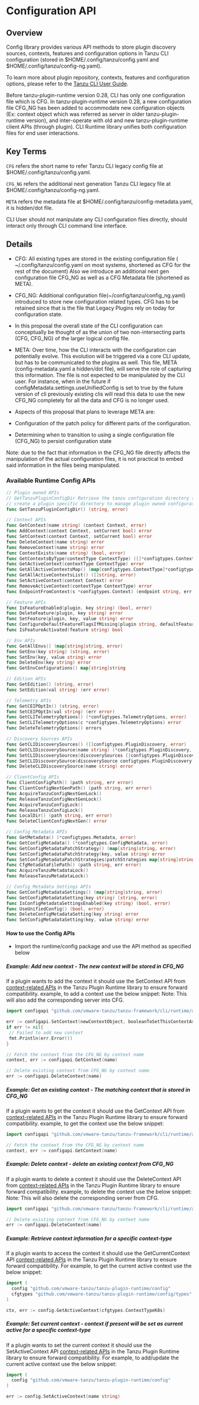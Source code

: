 # Configuration API

## Overview

Config library provides various API methods to store plugin discovery sources,
contexts, features and configuration options in Tanzu CLI configuration (stored
in $HOME/.config/tanzu/config.yaml and $HOME/.config/tanzu/config-ng.yaml).

To learn more about plugin repository, contexts, features and configuration options, please refer to the
[Tanzu CLI User Guide](https://github.com/vmware-tanzu/tanzu-cli/blob/main/docs/full/README.md).

Before tanzu-plugin-runtime version 0.28, CLI has only one configuration file
which is CFG. In tanzu-plugin-runtime version 0.28, a new configuration file
CFG_NG has been added to accommodate new configuration objects (Ex: context
object which was referred as server in older tanzu-plugin-runtime version), and
inter-operate with old and new tanzu-plugin-runtime client APIs (through
plugin). CLI Runtime library unifies both configuration files for end user
interactions.

## Key Terms

`CFG` refers the short name to refer Tanzu CLI legacy config file at $HOME/.config/tanzu/config.yaml.

`CFG_NG` refers the additional next generation Tanzu CLI legacy file at $HOME/.config/tanzu/config-ng.yaml.

`META` refers the metadata file at $HOME/.config/tanzu/config-metadata.yaml, it is hidden/dot file.

CLI User should not manipulate any CLI configuration files directly, should
interact only through CLI command line interface.

## Details

- CFG: All existing types are stored in the existing configuration file ( ~/.config/tanzu/config.yaml on most systems, shortened as CFG for the rest of the document) Also we introduce an additional next gen configuration file CFG_NG as well as a CFG Metadata file (shortened as META).

- CFG_NG: Additional configuration file(~/config/tanzu/config_ng.yaml) introduced to store new configuration related types. CFG has to be retained since that is the file that Legacy Plugins rely on today for configuration state.

- In this proposal the overall state of the CLI configuration can conceptually be thought of as the union of two non-intersecting parts (CFG, CFG_NG) of the larger logical config file.

- META: Over time, how the CLI interacts with the configuration can potentially evolve. This evolution will be triggered via a core CLI update, but has to be communicated to the plugins as well. This file, META (config-metadata.yaml a hidden/dot file), will serve the role of capturing this information. The file is not expected to be manipulated by the CLI user. For instance, when in the future if configMetadata.settings.useUnifiedConfig is set to true by the future version of cli previously existing clis will read this data to use the new CFG_NG completely for all the data and CFG is no longer used.

- Aspects of this proposal that plans to leverage META are:

- Configuration of the patch policy for different parts of the configuration.

- Determining when to transition to using a single configuration file (CFG_NG) to persist configuration state

Note: due to the fact that information in the CFG_NG file directly affects the
manipulation of the actual configuration files, it is not practical to embed
said information in the files being manipulated.

### Available Runtime Config APIs

``` go
// Plugin owned APIs
// GetTanzuPluginConfigDir Retrieve the tanzu configuration directory that can be used by the plugins to
// create a plugin specific directory to manage plugin owned configurations.
func GetTanzuPluginConfigDir() (string, error)

// Context APIs
func GetContext(name string) (context Context, error)
func AddContext(context Context, setCurrent bool) error
func SetContext(context Context, setCurrent bool) error
func DeleteContext(name string) error
func RemoveContext(name string) error
func ContextExists(name string) (bool, error)
func GetContextsByType(contextType ContextType) ([]*configtypes.Context, error)
func GetActiveContext(contextType ContextType) error
func GetAllActiveContextsMap() (map[configtypes.ContextType]*configtypes.Context, error)
func GetAllActiveContextsList() ([]string, error)
func SetActiveContext(context Context) error
func RemoveActiveContext(contextType ContextType) error
func EndpointFromContext(s *configtypes.Context) (endpoint string, err error)

// Feature APIs
func IsFeatureEnabled(plugin, key string) (bool, error)
func DeleteFeature(plugin, key string) error
func SetFeature(plugin, key, value string) error
func ConfigureDefaultFeatureFlagsIfMissing(plugin string, defaultFeatureFlags map[string]bool) error
func IsFeatureActivated(feature string) bool

// Env APIs
func GetAllEnvs() (map[string]string, error)
func GetEnv(key string) (string, error)
func SetEnv(key, value string) error
func DeleteEnv(key string) error
func GetEnvConfigurations() map[string]string

// Edition APIs
func GetEdition() (string, error)
func SetEdition(val string) (err error)

// Telemetry APIs
func GetCEIPOptIn() (string, error)
func SetCEIPOptIn(val string) (err error)
func GetCLITelemetryOptions() (*configtypes.TelemetryOptions, error)
func SetCLITelemetryOptions(c *configtypes.TelemetryOptions) error
func DeleteTelemetryOptions() errors

// Discovery Sources APIs
func GetCLIDiscoverySources() ([]configtypes.PluginDiscovery, error)
func GetCLIDiscoverySource(name string) (*configtypes.PluginDiscovery, error)
func SetCLIDiscoverySources(discoverySources []configtypes.PluginDiscovery) error
func SetCLIDiscoverySource(discoverySource configtypes.PluginDiscovery) error
func DeleteCLIDiscoverySource(name string) error

// ClientConfig APIs
func ClientConfigPath() (path string, err error)
func ClientConfigNextGenPath() (path string, err error)
func AcquireTanzuConfigNextGenLock()
func ReleaseTanzuConfigNextGenLock()
func AcquireTanzuConfigLock()
func ReleaseTanzuConfigLock()
func LocalDir() (path string, err error)
func DeleteClientConfigNextGen() error

// Config Metadata APIs
func GetMetadata() (*configtypes.Metadata, error)
func GetConfigMetadata() (*configtypes.ConfigMetadata, error)
func GetConfigMetadataPatchStrategy() (map[string]string, error)
func SetConfigMetadataPatchStrategy(key, value string) error
func SetConfigMetadataPatchStrategies(patchStrategies map[string]string) error
func CfgMetadataFilePath() (path string, err error)
func AcquireTanzuMetadataLock()
func ReleaseTanzuMetadataLock()

// Config Metadata Settings APIs
func GetConfigMetadataSettings() (map[string]string, error)
func GetConfigMetadataSetting(key string) (string, error)
func IsConfigMetadataSettingsEnabled(key string) (bool, error)
func UseUnifiedConfig() (bool, error)
func DeleteConfigMetadataSetting(key string) error
func SetConfigMetadataSetting(key, value string) error
```

#### How to use the Config APIs

- Import the runtime/config package and use the API method as specified below

##### Example: Add new context - The new context will be stored in CFG_NG

If a plugin wants to add the context it should use the SetContext API from
[context-related APIs](https://github.com/vmware-tanzu/tanzu-plugin-runtime/blob/main/config/contexts.go)
in the Tanzu Plugin Runtime library to ensure forward compatibility.
example, to add a context use the below snippet:
Note: This will also add the corresponding server into CFG.

``` go
import configapi "github.com/vmware-tanzu/tanzu-framework/cli/runtime/apis/config/v1alpha1"

err := configapi.SetContext(newContextObject, booleanToSetThisContextAsCurrent)
if err != nil{
 // Failed to add new context
 fmt.Println(err.Error())
}

// Fetch the context from the CFG_NG by context name
context, err := configapi.GetContext(name)

// Delete existing context from CFG_NG by context name
err := configapi.DeleteContext(name)
```

##### Example: Get an existing context - The matching context that is stored in CFG_NG

If a plugin wants to get the context it should use the GetContext API from
[context-related APIs](https://github.com/vmware-tanzu/tanzu-plugin-runtime/blob/main/config/contexts.go)
in the Tanzu Plugin Runtime library to ensure forward compatibility.
example, to get the context use the below snippet:

``` go
import configapi "github.com/vmware-tanzu/tanzu-framework/cli/runtime/apis/config/v1alpha1"

// Fetch the context from the CFG_NG by context name
context, err := configapi.GetContext(name)
```

##### Example: Delete context - delete an existing context from CFG_NG

If a plugin wants to delete a context it should use the DeleteContext API from
[context-related APIs](https://github.com/vmware-tanzu/tanzu-plugin-runtime/blob/main/config/contexts.go)
in the Tanzu Plugin Runtime library to ensure forward compatibility.
example, to delete the context use the below snippet:
Note: This will also delete the corresponding server from CFG.

``` go
import configapi "github.com/vmware-tanzu/tanzu-framework/cli/runtime/apis/config/v1alpha1"

// Delete existing context from CFG_NG by context name
err := configapi.DeleteContext(name)
```

##### Example: Retrieve context information for a specific context-type

If a plugin wants to access the context it should use the GetCurrentContext API
[context-related APIs](https://github.com/vmware-tanzu/tanzu-plugin-runtime/blob/main/config/contexts.go)
in the Tanzu Plugin Runtime library to ensure forward compatibility. For
example, to get the current active context use the below snippet:

``` go
import (
  config "github.com/vmware-tanzu/tanzu-plugin-runtime/config"
  cfgtypes "github.com/vmware-tanzu/tanzu-plugin-runtime/config/types"
)

ctx, err := config.GetActiveContext(cfgtypes.ContextTypeK8s)
```

##### Example: Set current context - context if present will be set as current active for a specific context-type

If a plugin wants to set the current context it should use the SetActiveContext API
[context-related APIs](https://github.com/vmware-tanzu/tanzu-plugin-runtime/blob/main/config/contexts.go)
in the Tanzu Plugin Runtime library to ensure forward compatibility. For
example, to add/update the current active context use the below snippet:

``` go
import (
  config "github.com/vmware-tanzu/tanzu-plugin-runtime/config"
)

err := config.SetActiveContext(name string)
```
